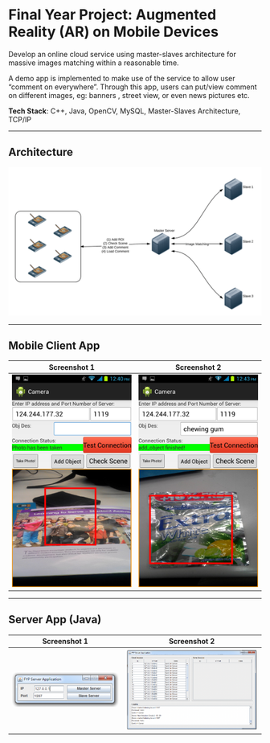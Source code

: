 # Final Year Project: Augmented Reality (AR) on Mobile Devices
Develop an online cloud service using master-slaves architecture for massive images matching within a reasonable time.

A demo app is implemented to make use of the service to allow user “comment on everywhere”. Through this app, users can put/view comment on different images, eg: banners , street view, or even news pictures etc.

**Tech Stack**: C++, Java, OpenCV, MySQL, Master-Slaves Architecture, TCP/IP

---

## Architecture
![Poster](overview.png)

---

## Mobile Client App
Screenshot 1             |  Screenshot 2
:-------------------------:|:-------------------------:
![](mobile_app_screenshot_1.png)  |  ![](mobile_app_screenshot_2.png)

---

## Server App (Java)
Screenshot 1             |  Screenshot 2
:-------------------------:|:-------------------------:
![](server_app_1.png)  |  ![](server_app_2.png)